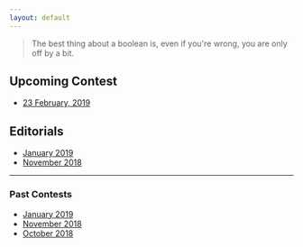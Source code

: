 ```yaml
---
layout: default
---
```


> The best thing about a boolean is, even if you're wrong, you are only off by a bit.

## Upcoming Contest
- [23 February, 2019](https://www.hackerrank.com/constests/uvce-ncode-february-2019/challenges)


## Editorials
- [January 2019](./editorials/january-2019/index.html)
- [November 2018](./editorials/november-2018/index.html)

* * *

### Past Contests
- [January 2019](https://www.hackerrank.com/contests/uvce-ncode-january-2019/challenges)
- [November 2018](https://www.hackerrank.com/contests/uvce-ncode-november-2018/challenges)
- [October 2018](https://www.hackerrank.com/contests/uvce-ncode-october-2018/)

